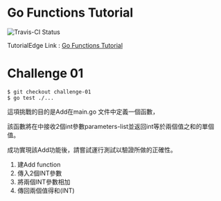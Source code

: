 Go Functions Tutorial
=======================

![Travis-CI Status](https://travis-ci.org/TutorialEdge/go-functions-tutorial.svg?branch=master)

TutorialEdge Link : [Go Functions Tutorial](https://tutorialedge.net/golang/go-functions-tutorial/)

# Challenge 01

```
$ git checkout challenge-01
$ go test ./... 
```


這項挑戰的目的是Add在main.go 文件中定義一個函數，

該函數將在中接收2個int參數parameters-list並返回int等於兩個值之和的單個值。

成功實現該Add功能後，請嘗試運行測試以驗證所做的正確性。

1. 建Add function
2. 傳入2個INT參數
3. 將兩個INT參數相加
4. 傳回兩個值得和(INT)
